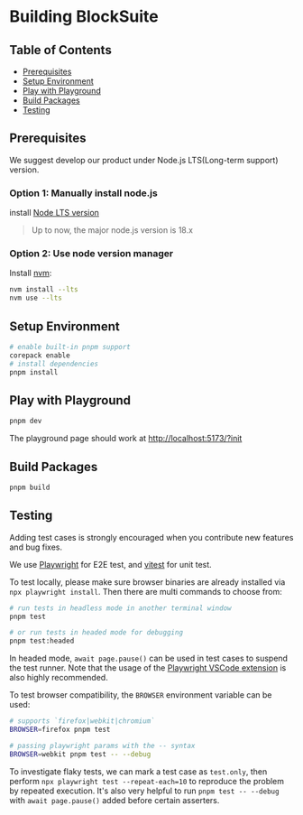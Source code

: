 # Building BlockSuite

## Table of Contents

- [Prerequisites](#prerequisites)
- [Setup Environment](#setup-environment)
- [Play with Playground](#play-with-playground)
- [Build Packages](#build-packages)
- [Testing](#testing)

## Prerequisites

We suggest develop our product under Node.js LTS(Long-term support) version.

### Option 1: Manually install node.js

install [Node LTS version](https://nodejs.org/en/download)

> Up to now, the major node.js version is 18.x

### Option 2: Use node version manager

Install [nvm](https://github.com/nvm-sh/nvm):

```sh
nvm install --lts
nvm use --lts
```

## Setup Environment

```sh
# enable built-in pnpm support
corepack enable
# install dependencies
pnpm install
```

## Play with Playground

```sh
pnpm dev
```

The playground page should work at [http://localhost:5173/?init](http://localhost:5173/?init)

## Build Packages

```sh
pnpm build
```

## Testing

Adding test cases is strongly encouraged when you contribute new features and bug fixes.

We use [Playwright](https://playwright.dev/) for E2E test, and [vitest](https://vitest.dev/) for unit test.

To test locally, please make sure browser binaries are already installed via `npx playwright install`. Then there are multi commands to choose from:

```sh
# run tests in headless mode in another terminal window
pnpm test

# or run tests in headed mode for debugging
pnpm test:headed
```

In headed mode, `await page.pause()` can be used in test cases to suspend the test runner. Note that the usage of the [Playwright VSCode extension](https://marketplace.visualstudio.com/items?itemName=ms-playwright.playwright) is also highly recommended.

To test browser compatibility, the `BROWSER` environment variable can be used:

```sh
# supports `firefox|webkit|chromium`
BROWSER=firefox pnpm test

# passing playwright params with the -- syntax
BROWSER=webkit pnpm test -- --debug
```

To investigate flaky tests, we can mark a test case as `test.only`, then perform `npx playwright test --repeat-each=10` to reproduce the problem by repeated execution. It's also very helpful to run `pnpm test -- --debug` with `await page.pause()` added before certain asserters.
